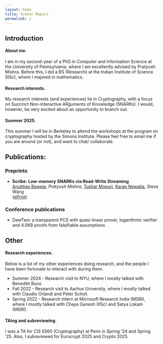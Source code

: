 ```yaml
---
layout: home
title: Tushar Mopuri
permalink: /
---
```


## Introduction

#### About me.
I am in my second-year of a PhD in Computer and Information Science at the University of Pennsylvania, where I am excellently advised by Pratyush Mishra. Before this, I did a BS (Research) at the Indian Institute of Science (IISc), where I majored in mathematics.

#### Research interests.
My research interests (and experiences) lie in Cryptography, with a focus on Succinct Non-interactive ARguments of Knowledge (SNARKs). I would, however, be very excited about an opportunity to branch out.

#### Summer 2025.
This summer I will be in Berkeley to attend the workshops at the program on cryptography hosted by the Simons Institute. Please feel free to email me if you are around (or not), and want to chat/ collaborate.

## Publications:

### Preprints

* **Scribe: Low-memory SNARKs via Read-Write Streaming**\
[Anubhav Baweja](https://www.linkedin.com/in/abaweja64), _Pratyush Mishra_, [Tushar Mopuri](https://in.linkedin.com/in/tushar-mopuri-41a81017b), [Karan Newatia](https://karannewatia.github.io/), Steve Wang\
([ePrint](https://eprint.iacr.org/2024/1970))

### Conference publications

* DewTwo: a transparent PCS with quasi-linear prover, logarithmic verifier and 4.5KB proofs from falsifiable assumptions

## Other

#### Research experiences.
Below is a list of my other experiences doing research, and the people I have been fortunate to interact with during them.

* Summer 2024 - Research visit to NYU, where I mostly talked with Benedikt Bunz.
* Fall 2022 - Research visit to Aarhus University, where I mostly talked with Claudio Orlandi and Peter Scholl.
* Spring 2022 - Research Intern at Microsoft Research India (MSRI), where I mostly talked with Chaya Ganesh (IISc) and Satya Lokam (MSRI).

#### TAing and subreviewing.
I was a TA for CIS 5560 (Cryptography) at Penn in Spring ’24 and Spring ’25. Also, I subreviewed for Eurocrypt 2025 and Crypto 2025.


